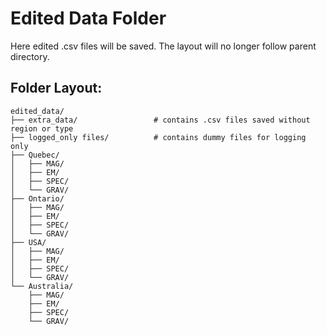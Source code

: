 # Edited Data Folder
Here edited .csv files will be saved. The layout will no longer follow parent directory.

## Folder Layout:

````
edited_data/
├── extra_data/                 # contains .csv files saved without region or type
├── logged_only files/          # contains dummy files for logging only
├── Quebec/
│   ├── MAG/
│   ├── EM/
│   ├── SPEC/
│   └── GRAV/
├── Ontario/
│   ├── MAG/
│   ├── EM/
│   ├── SPEC/
│   └── GRAV/
├── USA/
│   ├── MAG/
│   ├── EM/
│   ├── SPEC/
│   └── GRAV/
└── Australia/
    ├── MAG/
    ├── EM/
    ├── SPEC/
    └── GRAV/
````


